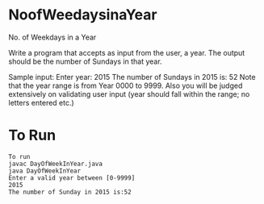 # NoofWeedaysinaYear
No. of Weekdays in a Year

 Write a program that accepts as input from the user, a year. The output
 should be the number of Sundays in that year.
 
 Sample input: Enter year: 2015 The number of Sundays in 2015 is: 52 Note that
 the year range is from Year 0000 to 9999. Also you will be judged extensively
 on validating user input (year should fall within the range; no letters
 entered etc.)

# To Run
~~~
To run 
javac DayOfWeekInYear.java
java DayOfWeekInYear
Enter a valid year between [0-9999]
2015
The number of Sunday in 2015 is:52

~~~
